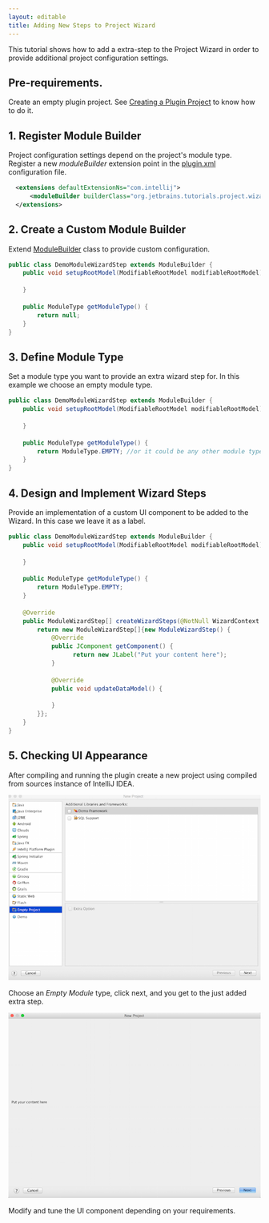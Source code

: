 ```yaml
---
layout: editable
title: Adding New Steps to Project Wizard
---
```


This tutorial shows how to add a extra-step to the Project Wizard in order to provide additional project configuration settings.

## Pre-requirements.

Create an empty plugin project.
See 
[Creating a Plugin Project](basics/getting_started/creating_plugin_project.html)
to know how to do it.

## 1. Register Module Builder

Project configuration settings depend on the project's module type. 
Register a new *moduleBuilder* extension point in the 
[plugin.xml](TODO) configuration file.


```xml
  <extensions defaultExtensionNs="com.intellij">
      <moduleBuilder builderClass="org.jetbrains.tutorials.project.wizard.DemoModuleWizardStep" id="DEMO_STEP" order="first"/>
  </extensions>
```

## 2. Create a Custom Module Builder

Extend 
[ModuleBuilder](TODO)
class to provide custom configuration.

```java
public class DemoModuleWizardStep extends ModuleBuilder {
    public void setupRootModel(ModifiableRootModel modifiableRootModel) throws ConfigurationException {

    }

    public ModuleType getModuleType() {
        return null;
    }
}
```

## 3. Define Module Type

Set a module type you want to provide an extra wizard step for. In this example we choose an empty module type.


```java
public class DemoModuleWizardStep extends ModuleBuilder {
    public void setupRootModel(ModifiableRootModel modifiableRootModel) throws ConfigurationException {

    }

    public ModuleType getModuleType() {
        return ModuleType.EMPTY; //or it could be any other module type
    }
}
```

## 4. Design and Implement Wizard Steps

Provide an implementation of a custom UI component to be added to the Wizard.
In this case we leave it as a label.


```java
public class DemoModuleWizardStep extends ModuleBuilder {
    public void setupRootModel(ModifiableRootModel modifiableRootModel) throws ConfigurationException {

    }

    public ModuleType getModuleType() {
        return ModuleType.EMPTY; 
    }

    @Override
    public ModuleWizardStep[] createWizardSteps(@NotNull WizardContext wizardContext, @NotNull ModulesProvider modulesProvider) {
        return new ModuleWizardStep[]{new ModuleWizardStep() {
            @Override
            public JComponent getComponent() {
                  return new JLabel("Put your content here");
            }

            @Override
            public void updateDataModel() {

            }
        }};
    }
}
```

## 5. Checking UI Appearance  

After compiling and running the plugin create a new project using compiled from sources instance of IntelliJ IDEA.

![New Project](img/empty_project.png)

Choose an *Empty Module* type, click next, and you get to the just added extra step.
 
![Extra Step](img/extra_step.png) 

Modify and tune the UI component depending on your requirements.


